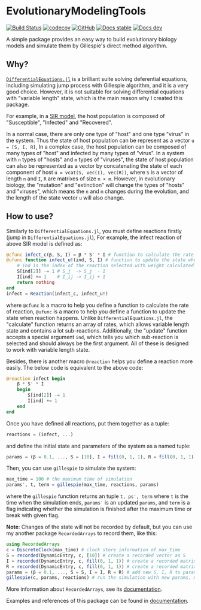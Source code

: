 # EvolutionaryModelingTools

[![Build Status](https://github.com/wangl-cc/EvolutionaryModelingTools.jl/actions/workflows/ci.yml/badge.svg?branch=master)](https://github.com/wangl-cc/EvolutionaryModelingTools.jl/actions/workflows/ci.yml)
[![codecov](https://codecov.io/gh/wangl-cc/EvolutionaryModelingTools.jl/branch/master/graph/badge.svg)](https://codecov.io/gh/wangl-cc/EvolutionaryModelingTools.jl)
[![GitHub](https://img.shields.io/github/license/wangl-cc/EvolutionaryModelingTools.jl)](https://github.com/wangl-cc/EvolutionaryModelingTools.jl/blob/master/LICENSE)
[![Docs stable](https://img.shields.io/badge/docs-stable-blue.svg)](https://wangl-cc.github.io/EvolutionaryModelingTools.jl/stable/)
[![Docs dev](https://img.shields.io/badge/docs-dev-blue.svg)](https://wangl-cc.github.io/EvolutionaryModelingTools.jl/dev/)

A simple package provides an easy way to build evolutionary biology models
and simulate them by Gillespie's direct method algorithm.

## Why?

[`DifferentialEquations.jl`](https://github.com/SciML/DifferentialEquations.jl)
is a brilliant suite solving deferential equations,
including simulating jump process with Gillespie algorithm, and it is a very good choice.
However, it is not suitable for solving differential equations
with "variable length" state,
which is the main reason why I created this package.

For example, in a [SIR model](https://en.wikipedia.org/wiki/Compartmental_models_in_epidemiology#The_SIR_model),
the host population is composed of "Susceptible", "Infected" and "Recovered".

In a normal case, there are only one type of "host" and one type "virus" in the system.
Thus the state of host population can be represent as a vector `u = [S, I, R]`,
In a complex case, the host population can be composed of many types of "host" and infected by many types of "virus".
In a system with `n` types of "hosts" and `m` types of "viruses",
the state of host population can also be represented as a vector
by concatenating the state of each component of host `u = vcat(S, vec(I), vec(R))`,
where `S` is a vector of length `n` and `I`, `R` are matrixes of size `n × m`.
However, in evolutionary biology,
the "mutation" and "extinction" will change the types of "hosts" and "viruses",
which means the `n` and `m` changes during the evolution,
and the length of the state vector `u` will also change.

## How to use?

Similarly to `DifferentialEquations.jl`,
you must define reactions firstly (jump in `DifferentialEquations.jl`),
For example, the infect reaction of above SIR model is defined as:

```julia
@cfunc infect_c(β, S, I) = β * S' * I # function to calculate the rate of infection
@ufunc function infect_u!(ind, S, I) # function to update the state when infection happens
    # ind is the index of the reaction selected with weight calculated by `infect_c`
    S[ind[2]] -= 1 # S_j  -> S_j  - 1
    I[ind] += 1    # I_ij -> I_ij + 1
    return nothing
end
infect = Reaction(infect_c, infect_u!)
```

where `@cfunc` is a macro to help you define a function to calculate the rate of reaction,
`@ufunc` is a macro to help you define a function to update the state when reaction happens.
Unlike `DifferentialEquations.jl`, the "calculate" function returns an array of rates,
which allows variable length state and contains a lot sub-reactions.
Additionally, the "update" function accepts a special argument `ind`,
which tells you which sub-reaction is selected and should always be the first argument.
All of these is designed to work with variable length state.

Besides, there is another macro `@reaction` helps you define a reaction more easily.
The below code is equivalent to the above code:

```julia
@reaction infect begin
    β * S' * I
    begin
        S[ind[2]] -= 1
        I[ind] += 1
    end
end
```

Once you have defined all reactions, put them together as a tuple:

```julia
reactions = (infect, ...)
```

and define the initial state and parameters of the system as a named tuple:

```julia
params = (β = 0.1, ..., S = [10], I = fill(0, 1, 1), R = fill(0, 1, 1))
```

Then, you can use `gillespie` to simulate the system:

```julia
max_time = 100 # the maximum time of simulation
params′, t, term = gillespie(max_time, reactions, params)
```

where the `gillespie` function returns an tuple `t, ps′, term`
where `t` is the time when the simulation ends, `params′` is an updated `params`,
and `term` is a flag indicating
whether the simulation is finished after the maximum time
or break with given flag.

**Note**: Changes of the state will not be recorded by default,
but you can use my another package `RecordedArrays` to record them, like this:

```julia
using RecordedArrays
c = DiscreteClock(max_time) # clock store information of max_time
S = recorded(DynamicEntry, c, [10]) # create a recorded vector as S
I = recorded(DynamicEntry, c, fill(0, 1, 1)) # create a recorded matrix as I
R = recorded(DynamicEntry, c, fill(0, 1, 1)) # create a recorded matrix as R
params = (β = 0.1, ..., S = S, I = I, R = R) # add new S, I, R to params
gillespie(c, params, reactions) # run the simulation with new params, must replace the max_time to clock
```

More information about `RecordedArrays`, see its
[documentation](https://wangl-cc.github.io/RecordedArrays.jl/dev).

Examples and references of this package can be found in
[documentation](https://wangl-cc.github.io/EvolutionaryModelingTools.jl/dev).
